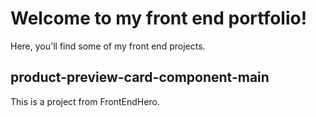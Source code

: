 # Welcome to my front end portfolio!

Here, you'll find some of my front end projects.

## product-preview-card-component-main

This is a project from FrontEndHero.
